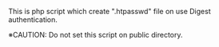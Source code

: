 This is php script which create ".htpasswd" file on use Digest authentication.

※CAUTION: Do not set this script on public directory.
